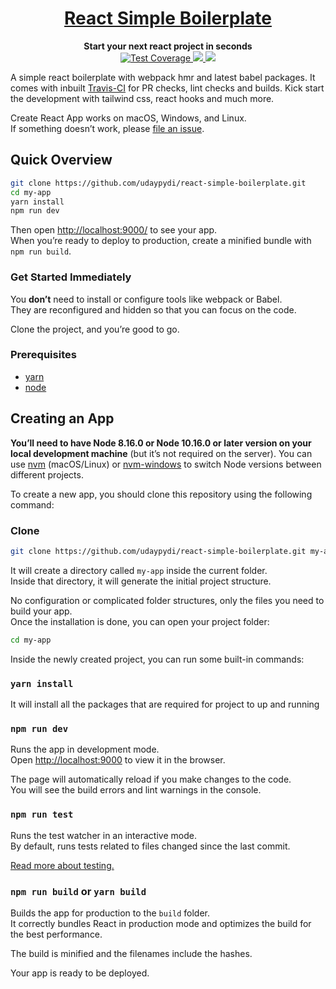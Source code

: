 <div align="center">
    <a href="http://react-simple-boilerplate.surge.sh/">
        <h1>React Simple Boilerplate</h1>
    </a>
</div>

<div align="center">
    <strong>Start your next react project in seconds</strong>
    <br />
    <div>
        <!-- travis -->
        <a href="https://travis-ci.org/udaypydi/react-simple-boilerplate">
            <img src="https://travis-ci.org/udaypydi/react-simple-boilerplate.svg" alt="Test Coverage" />
        </a>
        <!-- Mit License -->
        <a href="https://github.com/udaypydi/react-simple-boilerplate/blob/master/LICENSE">
            <img src="https://img.shields.io/github/license/udaypydi/react-simple-boilerplate">
        </a>
        <!-- Pr's -->
        <a href="https://github.com/udaypydi/react-simple-boilerplate/blob/master/CONTRIBUTING.md"> 
        <img src="https://img.shields.io/badge/PRs-welcome-blueviolet.svg">
        </a>
    </div>
</div>

A simple react boilerplate with webpack hmr and latest babel packages. It comes with inbuilt [Travis-CI](https://travis-ci.org/) for PR checks, lint checks and builds. Kick start the development with tailwind css, react hooks and much more.

Create React App works on macOS, Windows, and Linux.<br>
If something doesn’t work, please [file an issue](https://github.com/udaypydi/react-simple-boilerplate/issues/new/choose).<br>

## Quick Overview

```sh
git clone https://github.com/udaypydi/react-simple-boilerplate.git
cd my-app
yarn install
npm run dev
```

Then open [http://localhost:9000/](http://localhost:9000/) to see your app.<br>
When you’re ready to deploy to production, create a minified bundle with `npm run build`.

### Get Started Immediately

You **don’t** need to install or configure tools like webpack or Babel.<br>
They are reconfigured and hidden so that you can focus on the code.

Clone the project, and you’re good to go.

### Prerequisites

- [yarn](https://classic.yarnpkg.com/en/docs/install/)
- [node](https://nodejs.org/en/download/)

## Creating an App

**You’ll need to have Node 8.16.0 or Node 10.16.0 or later version on your local development machine** (but it’s not required on the server). You can use [nvm](https://github.com/creationix/nvm#installation) (macOS/Linux) or [nvm-windows](https://github.com/coreybutler/nvm-windows#node-version-manager-nvm-for-windows) to switch Node versions between different projects.

To create a new app, you should clone this repository using the following command:

### Clone

```sh
git clone https://github.com/udaypydi/react-simple-boilerplate.git my-app
```

It will create a directory called `my-app` inside the current folder.<br>
Inside that directory, it will generate the initial project structure.

No configuration or complicated folder structures, only the files you need to build your app.<br>
Once the installation is done, you can open your project folder:

```sh
cd my-app
```

Inside the newly created project, you can run some built-in commands:

### `yarn install`

It will install all the packages that are required for project to up and running

### `npm run dev`

Runs the app in development mode.<br>
Open [http://localhost:9000](http://localhost:9000) to view it in the browser.

The page will automatically reload if you make changes to the code.<br>
You will see the build errors and lint warnings in the console.

### `npm run test`

Runs the test watcher in an interactive mode.<br>
By default, runs tests related to files changed since the last commit.

[Read more about testing.](https://testing-library.com/docs/react-testing-library/intro)

### `npm run build` or `yarn build`

Builds the app for production to the `build` folder.<br>
It correctly bundles React in production mode and optimizes the build for the best performance.

The build is minified and the filenames include the hashes.<br>

Your app is ready to be deployed.
